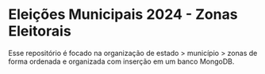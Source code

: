 # Eleições Municipais 2024 - Zonas Eleitorais 
Esse repositório é focado na organização de estado > município > zonas de forma ordenada e organizada com inserção em um banco MongoDB.
